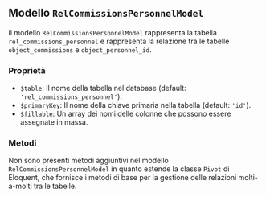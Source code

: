 ## Modello `RelCommissionsPersonnelModel`

Il modello `RelCommissionsPersonnelModel` rappresenta la tabella `rel_commissions_personnel` e rappresenta la relazione tra le tabelle `object_commissions` e `object_personnel_id`.

### Proprietà

* `$table`: Il nome della tabella nel database (default: `'rel_commissions_personnel'`).
* `$primaryKey`: Il nome della chiave primaria nella tabella (default: `'id'`).
* `$fillable`: Un array dei nomi delle colonne che possono essere assegnate in massa.

### Metodi

Non sono presenti metodi aggiuntivi nel modello `RelCommissionsPersonnelModel` in quanto estende la classe `Pivot` di Eloquent, che fornisce i metodi di base per la gestione delle relazioni molti-a-molti tra le tabelle.
